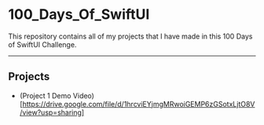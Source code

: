 # 100_Days_Of_SwiftUI
This repository contains all of my projects that I have made in this 100 Days of SwiftUI Challenge.

***
## Projects
* (Project 1 Demo Video) [https://drive.google.com/file/d/1hrcviEYjmgMRwoiGEMP6zGSotxLjtO8V/view?usp=sharing]
